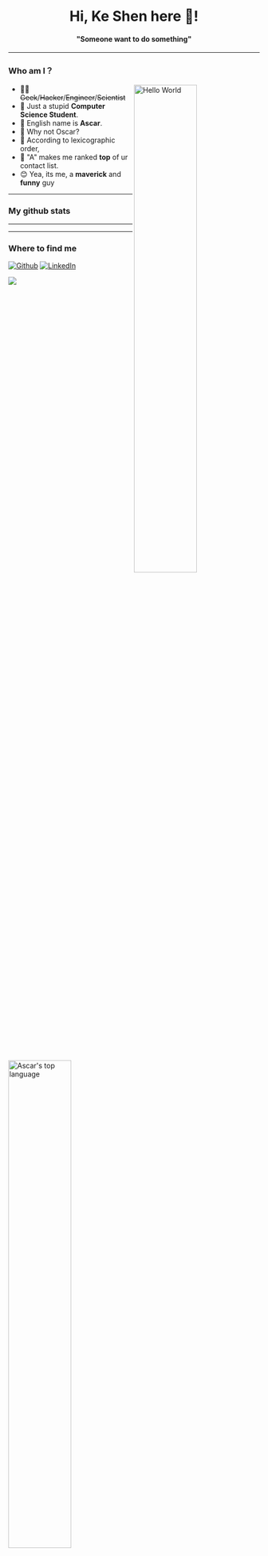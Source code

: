 <h1 align="center">Hi, Ke Shen here 🤗! </h1>
<h4 align="center">"Someone want to do something"</h4>

---



<h3>Who am I？</h3>
<img align="right" alt="Hello World" width="50%" src="https://media.giphy.com/media/MeJgB3yMMwIaHmKD4z/giphy.gif">

- 👨‍💻 ~~Geek~~/~~Hacker~~/~~Engineer~~/~~Scientist~~ 
- 🙇 Just a stupid **Computer Science Student**.
- 💁 English name is **Ascar**. 
- 🤷 Why not Oscar?
- 🙆 According to lexicographic order, 
- 🤦 "A" makes me ranked **top** of ur contact list.
- 😊 Yea, its me, a **maverick** and **funny** guy

---


<h3>My github stats</h3>

<img align="left" alt="Ascar's top language" width="50%" src="https://github-readme-stats.vercel.app/api/top-langs/?username=Ascarshen&layout=compact&show_icons=true">
<img align="left" alt="Ascar's github stat" width="50%" src="https://github-readme-stats.vercel.app/api?username=Ascarshen&count_private=true">


---
----

<h3>Where to find me</h3>
<p><a href="https://github.com/Ascarshen" target="_blank"><img alt="Github" src="https://img.shields.io/badge/GitHub-%2312100E.svg?&style=for-the-badge&logo=Github&logoColor=white" /></a></a> <a href="https://www.linkedin.com/in/shen-ke-ascsr-8689101a3/" target="_blank"><img alt="LinkedIn" src="https://img.shields.io/badge/linkedin-%230077B5.svg?&style=for-the-badge&logo=linkedin&logoColor=white" />
</p>

![](https://img.shields.io/badge/Ascar-passing-green)
<!--
**Ascarshen/Ascarshen** is a ✨ _special_ ✨ repository because its `README.md` (this file) appears on your GitHub profile.


Here are some ideas to get you started:
[![Ascar's github stats](https://github-readme-stats.vercel.app/api?username=Ascarshen)](https://github.com/Ascarshen/github-readme-stats)
:wave: [![Codeforces Rating](https://cfrating.ihcr.top/?user=ouuan&style=flat-square)](https://codeforces.com/profile/ouuan)
- 🔭 I’m currently working on ...
- 🌱 I’m currently learning ...
- 👯 I’m looking to collaborate on ...
- 🤔 I’m looking for help with ...
- 💬 Ask me about ...
- 📫 How to reach me: ...
- 😄 Pronouns: ...
- ⚡ Fun fact: ...
-->
